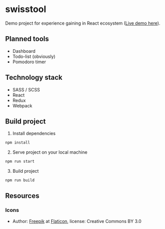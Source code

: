 # swisstool

Demo project for experience gaining in React ecosystem ([Live demo here][demo]).

## Planned tools
- Dashboard
- Todo-list (obviously)
- Pomodoro timer

## Technology stack
- SASS / SCSS
- React
- Redux
- Webpack

## Build project

1. Install dependencies
```bash
npm install
```

2. Serve project on your local machine
```bash
npm run start
```

3. Build project
```bash
npm run build
```

## Resources

### Icons

- Author: [Freepik][Freepik] at [Flaticon][Flaticon], license: Creative Commons BY 3.0

[Freepik]: http://www.freepik.com
[Flaticon]: https://www.flaticon.com
[demo]: https://swisstool.netlify.com